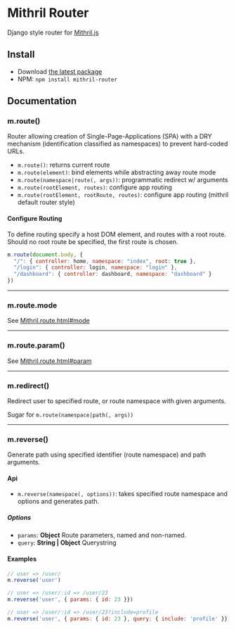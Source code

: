 # Mithril Router

Django style router for [Mithril.js][mithril]

## Install

- Download [the latest package][download]
- NPM: `npm install mithril-router`

## Documentation

### m.route()

Router allowing creation of Single-Page-Applications (SPA) with a DRY mechanism
(identification classified as namespaces) to prevent hard-coded URLs.

- `m.route()`: returns current route
- `m.route(element)`: bind elements while abstracting away route mode
- `m.route(namespace|route(, args))`: programmatic redirect w/ arguments
- `m.route(rootElement, routes)`: configure app routing
- `m.route(rootElement, rootRoute, routes)`: configure app routing (mithril default router style)

#### Configure Routing

To define routing specify a host DOM element, and routes with a root route. Should no root
route be specified, the first route is chosen.

```js
m.route(document.body, {
  "/": { controller: home, namespace: "index", root: true },
  "/login": { controller: login, namespace: "login" },
  "/dashboard": { controller: dashboard, namespace: "dashboard" }
})
```

---

### m.route.mode

See [Mithril.route.html#mode][mithril-mode]

---

### m.route.param()

See [Mithril.route.html#param][mithril-param]

---

### m.redirect()

Redirect user to specified route, or route namespace with given arguments.

Sugar for `m.route(namespace|path(, args))`

---

### m.reverse()

Generate path using specified identifier (route namespace) and path arguments.

#### Api

- `m.reverse(namespace(, options))`: takes specified route namespace and options and generates path.

##### Options

- `params`: **Object** Route parameters, named and non-named.
- `query`: **String | Object** Querystring

#### Examples

```js
// user => /user/
m.reverse('user')

// user => /user/:id => /user/23
m.reverse('user', { params: { id: 23 }})

// user => /user/:id => /user/23?include=profile
m.reverse('user', { params: { id: 23 }, query: { include: 'profile' }})
```

[download]: https://github.com/Nijikokun/mithril-router/archive/v1.1.0.zip
[mithril]: https://github.com/lhorie/mithril.js
[mithril-mode]: http://lhorie.github.io/mithril/mithril.route.html#mode
[mithril-param]: http://lhorie.github.io/mithril/mithril.route.html#param